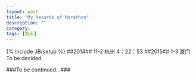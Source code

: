 ```yaml
---
layout: post
title: "My Records of Marathon"
description: ""
category: 
tags: [跑步]
---
```

{% include JB/setup %}
##2014##
	11-2		杭州		4：22：53
##2015##
	1-3			厦门		To be decided




###To be continued...###